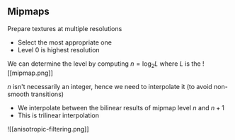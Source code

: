 
## Mipmaps
Prepare textures at multiple resolutions
- Select the most appropriate one
- Level 0 is highest resolution

We can determine the level by computing $n = \log_2 L$ where $L$ is the 
![[mipmap.png]]

$n$ isn't necessarily an integer, hence we need to interpolate it (to avoid non-smooth transitions)
- We interpolate between the bilinear results of mipmap level $n$ and $n+1$
- This is trilinear interpolation

![[anisotropic-filtering.png]]

